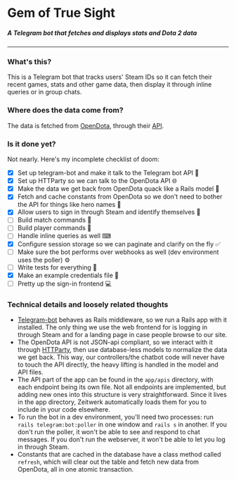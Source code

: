 # Gem of True Sight
##### A Telegram bot that fetches and displays stats and Dota 2 data

---

### What's this?
This is a Telegram bot that tracks users' Steam IDs so it can fetch their
recent games, stats and other game data, then display it through inline queries
or in group chats.

### Where does the data come from?
The data is fetched from [OpenDota](https://opendota.com), through their [API](https://docs.opendota.com).

### Is it done yet?
Not nearly. Here's my incomplete checklist of doom:

- [x] Set up telegram-bot and make it talk to the Telegram bot API 💬
- [x] Set up HTTParty so we can talk to the OpenDota API 🌐
- [x] Make the data we get back from OpenDota quack like a Rails model 🦆
- [x] Fetch and cache constants from OpenDota so we don't need to bother the API for things like hero names 📃
- [x] Allow users to sign in through Steam and identify themselves 🔐
- [ ] Build match commands 📅
- [ ] Build player commands 🤼
- [ ] Handle inline queries as well ⌨
- [x] Configure session storage so we can paginate and clarify on the fly ✅
- [ ] Make sure the bot performs over webhooks as well (dev environment uses the poller) ⚙
- [ ] Write tests for everything 🧪
- [x] Make an example credentials file 🔑
- [ ] Pretty up the sign-in frontend 💻

### Technical details and loosely related thoughts
* [Telegram-bot](https://github.com/telegram-bot-rb/telegram-bot) behaves as Rails middleware, so we run a Rails app with it installed. The only thing we use the web frontend for is logging in through Steam and for a landing page in case people browse to our site.
* The OpenDota API is not JSON-api compliant, so we interact with it through [HTTParty](https://github.com/jnunemaker/httparty), then use database-less models to normalize the data we get back. This way, our controllers/the chatbot code will never have to touch the API directly, the heavy lifting is handled in the model and API files.
* The API part of the app can be found in the `app/apis` directory, with each endpoint being its own file. Not all endpoints are implemented, but adding new ones into this structure is very straightforward. Since it lives in the app directory, Zeitwerk automatically loads them for you to include in your code elsewhere.
* To run the bot in a dev environment, you'll need two processes: run `rails telegram:bot:poller` in one window and `rails s` in another. If you don't run the poller, it won't be able to see and respond to chat messages. If you don't run the webserver, it won't be able to let you log in through Steam.
* Constants that are cached in the database have a class method called `refresh`, which will clear out the table and fetch new data from OpenDota, all in one atomic transaction. 
